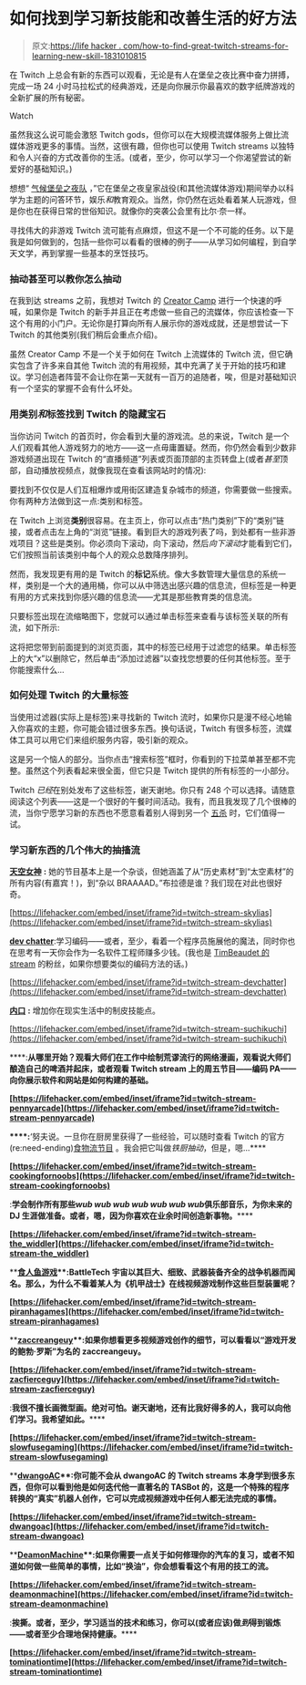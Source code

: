 # 如何找到学习新技能和改善生活的好方法

> 原文:[https://life hacker . com/how-to-find-great-twitch-streams-for-learning-new-skill-1831010815](https://lifehacker.com/how-to-find-great-twitch-streams-for-learning-new-skill-1831010815)

在 Twitch 上总会有新的东西可以观看，无论是有人在堡垒之夜比赛中奋力拼搏，完成一场 24 小时马拉松式的经典游戏，还是向你展示你最喜欢的数字纸牌游戏的全新扩展的所有秘密。

Watch

虽然我这么说可能会激怒 Twitch gods，但你可以在大规模流媒体服务上做比流媒体游戏更多的事情。当然，这很有趣，但你也可以使用 Twitch streams 以独特和令人兴奋的方式改善你的生活。(或者，至少，你可以学习一个你渴望尝试的新爱好的基础知识。)

想想“ [气候堡垒之夜队](https://www.twitch.tv/climatefortnite) ，”它在堡垒之夜皇家战役(和其他流媒体游戏)期间举办以科学为主题的问答环节，娱乐*和*教育观众。当然，你仍然在远处看着某人玩游戏，但是你也在获得日常的世俗知识。就像你的突袭公会里有比尔·奈一样。

寻找伟大的非游戏 Twitch 流可能有点麻烦，但这不是一个不可能的任务。以下是我是如何做到的，包括一些你可以看看的很棒的例子——从学习如何编程，到自学天文学，再到掌握一些基本的烹饪技巧。

### 抽动甚至可以教你怎么抽动

在我到达 streams 之前，我想对 Twitch 的 [Creator Camp](https://www.twitch.tv/creatorcamp/en/) 进行一个快速的呼喊，如果你是 Twitch 的新手并且正在考虑做一些自己的流媒体，你应该检查一下这个有用的小门户。无论你是打算向所有人展示你的游戏成就，还是想尝试一下 Twitch 的其他类别(我们稍后会重点介绍)。

虽然 Creator Camp 不是一个关于如何在 Twitch 上流媒体的 Twitch 流，但它确实包含了许多来自其他 Twitch 流的有用视频，其中充满了关于开始的技巧和建议。学习创造者阵营不会让你在第一天就有一百万的追随者，唉，但是对基础知识有一个坚实的掌握不会有什么坏处。

### 用类别*和*标签找到 Twitch 的隐藏宝石

当你访问 Twitch 的首页时，你会看到大量的游戏流。总的来说，Twitch 是一个人们观看其他人游戏努力的地方——这一点毋庸置疑。然而，你仍然会看到少数非游戏频道出现在 Twitch 的“直播频道”列表或页面顶部的主页转盘上(或者*甚至*顶部，自动播放视频点，就像我现在查看该网站时的情况):

要找到不仅仅是人们互相爆炸或用街区建造复杂城市的频道，你需要做一些搜索。你有两种方法做到这一点:类别和标签。

在 Twitch 上浏览**类别**很容易。在主页上，你可以点击“热门类别”下的“类别”链接，或者点击左上角的“浏览”链接。看到巨大的游戏列表了吗，到处都有一些非游戏项目？这些是类别。你必须向下滚动，向下滚动，然后*向下滚动*才能看到它们，它们按照当前该类别中每个人的观众总数降序排列。

然而，我发现更有用的是 Twitch 的**标记**系统。像大多数管理大量信息的系统一样，类别是一个大的通用桶，你可以从中筛选出感兴趣的信息流，但标签是一种更有用的方式来找到你感兴趣的信息流——尤其是那些教育类的信息流。

只要标签出现在流缩略图下，您就可以通过单击标签来查看与该标签关联的所有流，如下所示:

这将把您带到前面提到的浏览页面，其中的标签已经用于过滤您的结果。单击标签上的大“x”以删除它，然后单击“添加过滤器”以查找您想要的任何其他标签。至于你能搜索什么...

### 如何处理 Twitch 的大量标签

当使用过滤器(实际上是标签)来寻找新的 Twitch 流时，如果你只是漫不经心地输入你喜欢的主题，你可能会错过很多东西。换句话说，Twitch 有很多标签，流媒体工具可以用它们来组织服务内容，吸引新的观众。

这是另一个恼人的部分。当你点击“搜索标签”框时，你看到的下拉菜单甚至都不完整。虽然这个列表看起来很全面，但它只是 Twitch 提供的所有标签的一小部分。

Twitch *已经*在别处发布了这些标签，谢天谢地。你只有 248 个可以选择。请随意阅读这个列表——这是一个很好的午餐时间活动。我有，而且我发现了几个很棒的流，当你宁愿学习新的东西也不愿意看着别人得到另一个 [五杀](https://www.youtube.com/watch?v=8fenPp26Xlg) 时，它们值得一试。

### 学习新东西的几个伟大的抽搐流

[**天空女神**](https://www.twitch.tv/skylias) **:** 她的节目基本上是一个杂谈，但她涵盖了从“历史素材”到“太空素材”的所有内容(有嘉宾！)，到“杂以 BRAAAAD。”布拉德是谁？我们现在对此也很好奇。

 [https://lifehacker.com/embed/inset/iframe?id=twitch-stream-skylias](https://lifehacker.com/embed/inset/iframe?id=twitch-stream-skylias) 

[**dev chatter**](https://www.twitch.tv/devchatter):学习编码——或者，至少，看着一个程序员施展他的魔法，同时你也在思考有一天你会作为一名软件工程师赚多少钱。(我也是 [TimBeaudet 的 stream](https://www.twitch.tv/timbeaudet) 的粉丝，如果你想要类似的编码方法的话。)

 [https://lifehacker.com/embed/inset/iframe?id=twitch-stream-devchatter](https://lifehacker.com/embed/inset/iframe?id=twitch-stream-devchatter) 

[**内口**](https://www.twitch.tv/suchikuchi) **:** 增加你在现实生活中的制皮技能点。

 [https://lifehacker.com/embed/inset/iframe?id=twitch-stream-suchikuchi](https://lifehacker.com/embed/inset/iframe?id=twitch-stream-suchikuchi) 

[](https://www.twitch.tv/pennyarcade)****:**从哪里开始？观看大师们在工作中绘制荒谬流行的网络漫画，观看说大师们酿造自己的啤酒并起床，或者观看 Twitch stream 上的周五节目——编码 PA——向你展示软件和网站是如何构建的基础。**

 **[https://lifehacker.com/embed/inset/iframe?id=twitch-stream-pennyarcade](https://lifehacker.com/embed/inset/iframe?id=twitch-stream-pennyarcade)** 

**[](https://www.twitch.tv/cookingfornoobs)****:**‘努夫说。一旦你在厨房里获得了一些经验，可以随时查看 Twitch 的官方(re:need-ending)[食物流节目](https://www.twitch.tv/food) 。我会把它叫做*铁厨抽动*，但是，嗯...****

 ****[https://lifehacker.com/embed/inset/iframe?id=twitch-stream-cookingfornoobs](https://lifehacker.com/embed/inset/iframe?id=twitch-stream-cookingfornoobs)**** 

****[](https://www.twitch.tv/the_widdler)****:**学会制作所有那些*wub wub wub wub wub wub wub*俱乐部音乐，为你未来的 DJ 生涯做准备。或者，嗯，因为你喜欢在业余时间创造新事物。******

 ****[https://lifehacker.com/embed/inset/iframe?id=twitch-stream-the_widdler](https://lifehacker.com/embed/inset/iframe?id=twitch-stream-the_widdler)**** 

****[**食人鱼游戏**](https://www.twitch.tv/piranhagames)**:**BattleTech 宇宙以其巨大、细致、武器装备齐全的战争机器而闻名。那么，为什么不看着某人为《机甲战士》在线视频游戏制作这些巨型装置呢？****

 ****[https://lifehacker.com/embed/inset/iframe?id=twitch-stream-piranhagames](https://lifehacker.com/embed/inset/iframe?id=twitch-stream-piranhagames)**** 

****[**zaccreangeuy**](https://www.twitch.tv/zacfierceguy)**:**如果你想看更多视频游戏创作的细节，可以看看以“游戏开发的鲍勃·罗斯”为名的 zaccreangeuy。**** 

 ****[https://lifehacker.com/embed/inset/iframe?id=twitch-stream-zacfierceguy](https://lifehacker.com/embed/inset/iframe?id=twitch-stream-zacfierceguy)**** 

****[](https://www.twitch.tv/slowfusegaming)****:**我很不擅长画微型画。绝对可怕。谢天谢地，还有比我好得多的人，我可以向他们学习。我希望如此。******

 ****[https://lifehacker.com/embed/inset/iframe?id=twitch-stream-slowfusegaming](https://lifehacker.com/embed/inset/iframe?id=twitch-stream-slowfusegaming)**** 

****[**dwangoAC**](https://www.twitch.tv/dwangoac)**:**你可能不会从 dwangoAC 的 Twitch streams 本身学到很多东西，但你可以看到他是如何迭代他一直著名的 TASBot 的，这是一个特殊的程序转换的“真实”机器人创作，它可以完成视频游戏中任何人都无法完成的事情。****

 ****[https://lifehacker.com/embed/inset/iframe?id=twitch-stream-dwangoac](https://lifehacker.com/embed/inset/iframe?id=twitch-stream-dwangoac)**** 

****[**DeamonMachine**](https://www.twitch.tv/deamonmachine)**:**如果你需要一点关于如何修理你的汽车的复习，或者不知道如何做一些简单的事情，比如“换油”，你会想看看这个有用的技工的流。****

 ****[https://lifehacker.com/embed/inset/iframe?id=twitch-stream-deamonmachine](https://lifehacker.com/embed/inset/iframe?id=twitch-stream-deamonmachine)**** 

****[](https://www.twitch.tv/tominationtime)****:**挨撕。或者，至少，学习适当的技术和练习，你可以(或者应该)做*到*得到锻炼——或者至少合理地保持健康。******

 ****[https://lifehacker.com/embed/inset/iframe?id=twitch-stream-tominationtime](https://lifehacker.com/embed/inset/iframe?id=twitch-stream-tominationtime)****